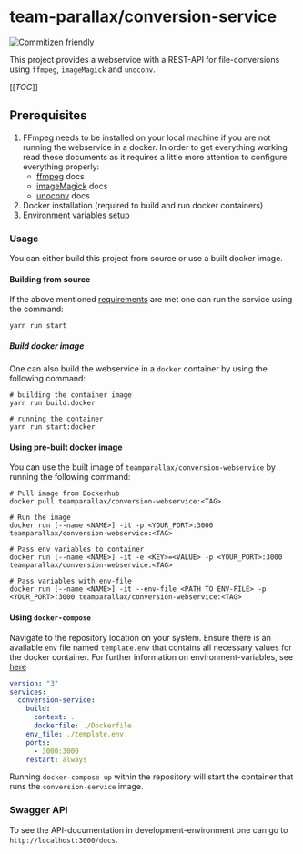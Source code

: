 # team-parallax/conversion-service

[![Commitizen friendly](https://img.shields.io/badge/commitizen-friendly-brightgreen.svg)](http://commitizen.github.io/cz-cli/)

This project provides a webservice with a REST-API for file-conversions using `ffmpeg`, `imageMagick` and `unoconv`.

[[_TOC_]]

## Prerequisites

1. FFmpeg needs to be installed on your local machine if you are not running the webservice in a docker. In order to get everything working read these documents as it requires a little more attention to configure everything properly:
    - [ffmpeg](docs/ffmpeg.md) docs
    - [imageMagick](docs/imageMagick.md) docs
    - [unoconv](docs/unoconv.md#unoconv-wrapper-docs) docs
2. Docker installation (required to build and run docker containers)
3. Environment variables [setup](docs/env-vars.md)

### Usage

You can either build this project from source or use a built docker image.

#### Building from source

If the above mentioned [requirements](#prerequisites) are met one can run the service using the command:

```console
yarn run start
```

##### Build docker image

One can also build the webservice in a `docker` container by using the following command:

```console
# building the container image
yarn run build:docker

# running the container
yarn run start:docker
```

#### Using pre-built docker image

You can use the built image of `teamparallax/conversion-webservice` by running the following command:

```console
# Pull image from Dockerhub
docker pull teamparallax/conversion-webservice:<TAG>

# Run the image
docker run [--name <NAME>] -it -p <YOUR_PORT>:3000 teamparallax/conversion-webservice:<TAG>

# Pass env variables to container
docker run [--name <NAME>] -it -e <KEY>=<VALUE> -p <YOUR_PORT>:3000 teamparallax/conversion-webservice:<TAG>

# Pass variables with env-file
docker run [--name <NAME>] -it --env-file <PATH TO ENV-FILE> -p <YOUR_PORT>:3000 teamparallax/conversion-webservice:<TAG>

```

#### Using `docker-compose`

Navigate to the repository location on your system.
Ensure there is an available `env` file named `template.env` that contains all necessary values for the docker container.
For further information on environment-variables, see [here](docs/env-vars.md)

```yaml
version: "3"
services:
  conversion-service:
    build:
      context: .
      dockerfile: ./Dockerfile
    env_file: ./template.env
    ports:
      - 3000:3000
    restart: always
```

Running `docker-compose up` within the repository will start the container that runs the `conversion-service` image.

### Swagger API

To see the API-documentation in development-environment one can go to `http://localhost:3000/docs`.

